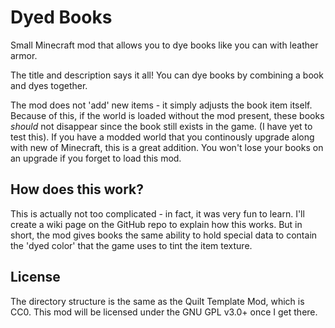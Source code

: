 # Dyed Books
Small Minecraft mod that allows you to dye books like you can with leather armor.

The title and description says it all! You can dye books by combining a book and dyes together.

The mod does not 'add' new items - it simply adjusts the book item itself. Because of this, if the world is loaded without the mod present, these books *should* not disappear since the book still exists in the game. (I have yet to test this). If you have a modded world that you continously upgrade along with new of Minecraft, this is a great addition. You won't lose your books on an upgrade if you forget to load this mod.

## How does this work?
This is actually not too complicated - in fact, it was very fun to learn. I'll create a wiki page on the GitHub repo to explain how this works. But in short, the mod gives books the same ability to hold special data to contain the 'dyed color' that the game uses to tint the item texture.

## License
The directory structure is the same as the Quilt Template Mod, which is CC0. This mod will be licensed under the GNU GPL v3.0+ once I get there.